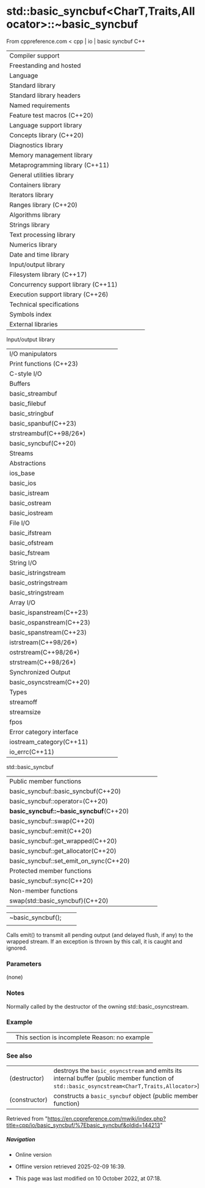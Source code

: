 # std::basic_syncbuf<CharT,Traits,Allocator>::~basic_syncbuf

From cppreference.com
< cpp‎ | io‎ | basic syncbuf
C++

|  |  |  |  |  |
| --- | --- | --- | --- | --- |
| Compiler support | | | | |
| Freestanding and hosted | | | | |
| Language | | | | |
| Standard library | | | | |
| Standard library headers | | | | |
| Named requirements | | | | |
| Feature test macros (C++20) | | | | |
| Language support library | | | | |
| Concepts library (C++20) | | | | |
| Diagnostics library | | | | |
| Memory management library | | | | |
| Metaprogramming library (C++11) | | | | |
| General utilities library | | | | |
| Containers library | | | | |
| Iterators library | | | | |
| Ranges library (C++20) | | | | |
| Algorithms library | | | | |
| Strings library | | | | |
| Text processing library | | | | |
| Numerics library | | | | |
| Date and time library | | | | |
| Input/output library | | | | |
| Filesystem library (C++17) | | | | |
| Concurrency support library (C++11) | | | | |
| Execution support library (C++26) | | | | |
| Technical specifications | | | | |
| Symbols index | | | | |
| External libraries | | | | |

Input/output library

|  |  |  |  |  |
| --- | --- | --- | --- | --- |
| I/O manipulators | | | | |
| Print functions (C++23) | | | | |
| C-style I/O | | | | |
| Buffers | | | | |
| basic_streambuf | | | | |
| basic_filebuf | | | | |
| basic_stringbuf | | | | |
| basic_spanbuf(C++23) | | | | |
| strstreambuf(C++98/26\*) | | | | |
| basic_syncbuf(C++20) | | | | |
| Streams | | | | |
| Abstractions | | | | |
| ios_base | | | | |
| basic_ios | | | | |
| basic_istream | | | | |
| basic_ostream | | | | |
| basic_iostream | | | | |
| File I/O | | | | |
| basic_ifstream | | | | |
| basic_ofstream | | | | |
| basic_fstream | | | | |
| String I/O | | | | |
| basic_istringstream | | | | |
| basic_ostringstream | | | | |
| basic_stringstream | | | | |
| Array I/O | | | | |
| basic_ispanstream(C++23) | | | | |
| basic_ospanstream(C++23) | | | | |
| basic_spanstream(C++23) | | | | |
| istrstream(C++98/26\*) | | | | |
| ostrstream(C++98/26\*) | | | | |
| strstream(C++98/26\*) | | | | |
| Synchronized Output | | | | |
| basic_osyncstream(C++20) | | | | |
| Types | | | | |
| streamoff | | | | |
| streamsize | | | | |
| fpos | | | | |
| Error category interface | | | | |
| iostream_category(C++11) | | | | |
| io_errc(C++11) | | | | |

std::basic_syncbuf

|  |  |  |  |  |
| --- | --- | --- | --- | --- |
| Public member functions | | | | |
| basic_syncbuf::basic_syncbuf(C++20) | | | | |
| basic_syncbuf::operator=(C++20) | | | | |
| ****basic_syncbuf::~basic_syncbuf****(C++20) | | | | |
| basic_syncbuf::swap(C++20) | | | | |
| basic_syncbuf::emit(C++20) | | | | |
| basic_syncbuf::get_wrapped(C++20) | | | | |
| basic_syncbuf::get_allocator(C++20) | | | | |
| basic_syncbuf::set_emit_on_sync(C++20) | | | | |
| Protected member functions | | | | |
| basic_syncbuf::sync(C++20) | | | | |
| Non-member functions | | | | |
| swap(std::basic_syncbuf)(C++20) | | | | |

|  |  |  |
| --- | --- | --- |
| ~basic_syncbuf(); |  |  |
|  |  |  |

Calls emit() to transmit all pending output (and delayed flush, if any) to the wrapped stream. If an exception is thrown by this call, it is caught and ignored.

### Parameters

(none)

### Notes

Normally called by the destructor of the owning std::basic_osyncstream.

### Example

|  |  |
| --- | --- |
|  | This section is incomplete Reason: no example |

### See also

|  |  |
| --- | --- |
| (destructor) | destroys the `basic_osyncstream` and emits its internal buffer   (public member function of `std::basic_osyncstream<CharT,Traits,Allocator>`) |
| (constructor) | constructs a `basic_syncbuf` object   (public member function) |

Retrieved from "<https://en.cppreference.com/mwiki/index.php?title=cpp/io/basic_syncbuf/%7Ebasic_syncbuf&oldid=144213>"

##### Navigation

- Online version
- Offline version retrieved 2025-02-09 16:39.

- This page was last modified on 10 October 2022, at 07:18.